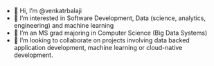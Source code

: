 - 👋 Hi, I’m @venkatrbalaji
- 👀 I’m interested in Software Development, Data (science, analytics, engineering) and machine learning
- 🌱 I’m an MS grad majoring in Computer Science (Big Data Systems)
- 💞️ I’m looking to collaborate on projects involving data backed application development, machine learning or cloud-native development.
